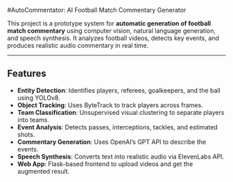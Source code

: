 #AutoCommentator: AI Football Match Commentary Generator

This project is a prototype system for **automatic generation of football match commentary** using computer vision, natural language generation, and speech synthesis. It analyzes football videos, detects key events, and produces realistic audio commentary in real time.

---

## Features

-  **Entity Detection**: Identifies players, referees, goalkeepers, and the ball using YOLOv8.
-  **Object Tracking**: Uses ByteTrack to track players across frames.
-  **Team Classification**: Unsupervised visual clustering to separate players into teams.
-  **Event Analysis**: Detects passes, interceptions, tackles, and estimated shots.
-  **Commentary Generation**: Uses OpenAI’s GPT API to describe the events.
-  **Speech Synthesis**: Converts text into realistic audio via ElevenLabs API.
-  **Web App**: Flask-based frontend to upload videos and get the augmented result.
